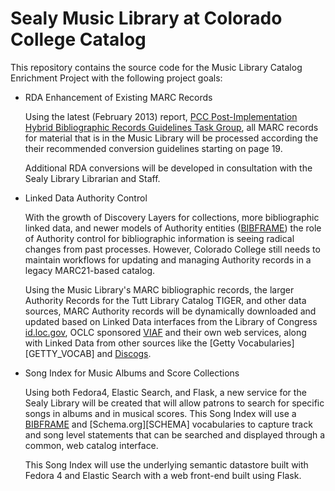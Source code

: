 # Sealy Music Library at Colorado College Catalog
This repository contains the source code for the Music Library Catalog 
Enrichment Project with the following project goals:

*   RDA Enhancement of Existing MARC Records

    Using the latest (February 2013) report, 
    [PCC Post-Implementation Hybrid Bibliographic Records Guidelines Task Group][PPC_HYBRID], 
    all MARC records for material that is in the Music Library will be processed according the
    their recommended conversion guidelines starting on page 19. 

    Additional RDA conversions will be developed in consultation with the Sealy Library 
    Librarian and Staff. 

*   Linked Data Authority Control 

    With the growth of Discovery Layers for collections, more bibliographic linked data,
    and newer models of Authority entities ([BIBFRAME][BIBFRAME]) the role of Authority 
    control for bibliographic information is seeing radical changes from past processes.
    However, Colorado College still needs to maintain workflows for updating and managing
    Authority records in a legacy MARC21-based catalog.

    Using the Music Library's MARC bibliographic records, the larger Authority Records for the 
    Tutt Library Catalog TIGER, and other data sources, MARC Authority records will be 
    dynamically downloaded and updated based on Linked Data interfaces from the Library of 
    Congress [id.loc.gov][ID_LOC], OCLC sponsored [VIAF][VIAF] and their own web services, 
    along with Linked Data from other sources like the [Getty Vocabularies][GETTY_VOCAB] and
    [Discogs][DISCOGS].  

*   Song Index for Music Albums and Score Collections 

    Using both Fedora4, Elastic Search, and Flask, a new service for the Sealy Library will
    be created that will allow patrons to search for specific songs in albums and in musical
    scores. This Song Index will use a [BIBFRAME][BIBFRAME] and [Schema.org][SCHEMA] 
    vocabularies to capture track and song level statements that can be searched and displayed
    through a common, web catalog interface. 

    This Song Index will use the underlying semantic datastore built with Fedora 4 and Elastic 
    Search with a web front-end built using Flask.
    
[BIBFRAME]: http://bibframe.org/
[DISCOGS]: http://www.discogs.com/
[ID_LOC]: http://id.loc.gov/
[PPC_HYBRID]: https://www.google.com/url?sa=t&rct=j&q=&esrc=s&source=web&cd=1&cad=rja&uact=8&ved=0CCAQFjAA&url=http%3A%2F%2Fwww.loc.gov%2Faba%2Fpcc%2Frda%2FRDA%2520Task%2520groups%2520and%2520charges%2FPCC-Hybrid-Bib-Rec-Guidelines-TG-Report.docx&ei=onoQVImZBoqfyAS12oDIDw&usg=AFQjCNEjwl6StfvyczUd3PosbgaZwxnVww&sig2=PzaNEBlMn9COYC05vfOmRA&bvm=bv.74649129,d.aWw
[VIAF]: http://viaf.org/
